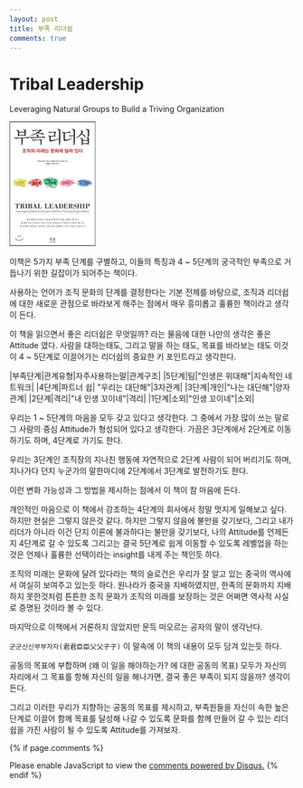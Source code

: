 ```yaml
---
layout: post
title: 부족 리더쉽
comments: true
---
```


# Tribal Leadership
Leveraging Natural Groups to Build a Triving Organization

![이미지](/img/tribal_leadership.jpg)

이책은 5가지 부족 단계를 구별하고, 이들의 특징과 4 ~ 5단계의 궁극적인 부족으로 거듭나기 위한 길잡이가 되어주는 책이다. 

사용하는 언어가 조직 문화의 단계를 결정한다는 기본 전제를 바탕으로, 조직과 리더쉽에 대한 새로운 관점으로 바라보게 해주는 점에서 매우 흥미롭고 훌륭한 책이라고 생각이 든다. 

이 책을 읽으면서 좋은 리더쉽은 무엇일까? 라는 물음에 대한 나만의 생각은 좋은 Attitude 였다. 
사람을 대하는태도, 그리고 말을 하는 태도, 목표를 바라보는 태도 이것이 4 ~ 5단계로 이끌어가는 리더쉽의 중요한 키 포인트라고 생각한다. 

|부족단계|관계유형|자주사용하는말|관계구조|
|5단계|팀|"인생은 위대해"|지속적인 네트워크|
|4단계|파트너 쉽| "우리는 대단해"|3자관계|
|3단계|개인|"나는 대단해"|양자관계|
|2단계|격리|"내 인생 꼬이네"|격리|
|1단계|소외|"인생 꼬이네"|소외|

우리는 1 ~ 5단계의 마음을 모두 갖고 있다고 생각한다. 그 중에서 가장 많이 쓰는 말로 그 사람의 중심 Attitude가 형성되어 있다고 생각한다. 가끔은 3단계에서 2단계로 이동하기도 하며, 4단계로 가기도 한다.

우리는 3단계인 조직장의 지나친 행동에 자연적으로 2단계 사람이 되어 버리기도 하며, 지나가다 던지 누군가의 말한마디에 2단계에서 3단계로 발전하기도 한다. 

이런 변화 가능성과 그 방법을 제시하는 점에서 이 책이 참 마음에 든다. 

개인적인 마음으로 이 책에서 강조하는 4단계의 회사에서 정말 멋지게 일해보고 싶다. 하지만 현실은 그렇지 않은것 같다. 하지만 그렇지 않음에 불만을 갖기보다, 그리고 내가 리더가 아니라 이건 단지 이론에 불과하다는 불만을 갖기보다, 나의 Attitude를 언제든지 4단계로 갈 수 있도록 그리고는 결국 5단계로 쉽게 이동할 수 있도록 레벨업을 하는 것은 언제나 훌륭한 선택이라는 insight를 내게 주는 책인듯 하다. 

조직의 미래는 문화에 달려 있다라는 책의 슬로건은 우리가 잘 알고 있는 중국의 역사에서 여실히 보여주고 있는듯 하다. 원나라가 중국을 지배하였지만, 한족의 문화까지 지배하지 못한것처럼 튼튼한 조직 문화가 조직의 미래를 보장하는 것은 어쩌면 역사적 사실로 증명된 것이라 볼 수 있다. 

마지막으로 이책에서 거론하지 않았지만 문득 떠오르는 공자의 말이 생각난다. 

```군군신신부부자자(君君臣臣父父子子)``` 이 말속에 이 책의 내용이 모두 담겨 있는듯 하다. 

공동의 목표에 부합하며 (왜 이 일을 해야하는가? 에 대한 공동의 목표) 모두가 자신의 자리에서 그 목표를 항해 자신의 일을 해나가면, 결국 좋은 부족이 되지 않을까? 생각이 든다. 

그리고 이러한 우리가 지향하는 공동의 목표를 제시하고, 부족원들을 자신이 속한 높은 단계로 이끌어 함께 목표를 달성해 나갈 수 있도록 문화를 함께 만들어 갈 수 있는 리더쉽을 가진 사람이 될 수 있도록 Attitude를 가져보자.


{% if page.comments %}
<div id="disqus_thread"></div>
<script>
   /**
     *  RECOMMENDED CONFIGURATION VARIABLES: EDIT AND UNCOMMENT THE SECTION BELOW TO INSERT DYNAMIC VALUES FROM YOUR PLATFORM OR CMS.
     *  LEARN WHY DEFINING THESE VARIABLES IS IMPORTANT: https://disqus.com/admin/universalcode/#configuration-variables
     */
    /*
    var disqus_config = function () {
        this.page.url = PAGE_URL;  // Replace PAGE_URL with your page's canonical URL variable
        this.page.identifier = PAGE_IDENTIFIER; // Replace PAGE_IDENTIFIER with your page's unique identifier variable
    };
    */
    (function() {  // DON'T EDIT BELOW THIS LINE
        var d = document;
        s = d.createElement('script'); 
        s.src = '//https-unclebae-github-io.disqus.com/embed.js';
        
        s.setAttribute('data-timestamp', +new Date());
        (d.head || d.body).appendChild(s);
    })();
</script>
<noscript>Please enable JavaScript to view the <a href="https://disqus.com/?ref_noscript" rel="nofollow">comments powered by Disqus.</a></noscript>
{% endif %}

